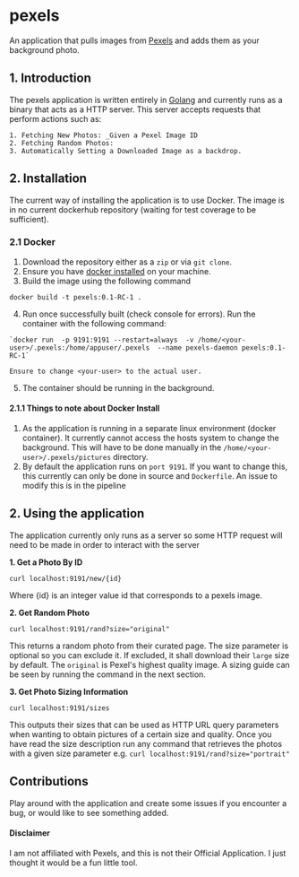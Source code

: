 # pexels
An application that pulls images from [Pexels][1] and adds them as your background photo. 

## 1. Introduction
The pexels application is written entirely in [Golang][2] and currently runs as a binary that acts as a HTTP server. This server accepts requests that perform actions such as: 

    1. Fetching New Photos: _Given a Pexel Image ID
    2. Fetching Random Photos: 
    3. Automatically Setting a Downloaded Image as a backdrop.
    
## 2. Installation
The current way of installing the application is to use Docker. The image is in no current dockerhub repository (waiting for test coverage to be sufficient). 

### 2.1 Docker
  1. Download the repository either as a `zip` or via `git clone`. 
  2. Ensure you have [docker installed][3] on your machine.
  3. Build the image using the following command
  
  `docker build -t pexels:0.1-RC-1 .`
  
  4. Run once successfully built (check console for errors). Run the container with the following command:
  
    `docker run  -p 9191:9191 --restart=always  -v /home/<your-user>/.pexels:/home/appuser/.pexels  --name pexels-daemon pexels:0.1-RC-1`
    
    Ensure to change <your-user> to the actual user.
    
  5. The container should be running in the background.
  
#### 2.1.1 Things to note about Docker Install
   1. As the application is running in a separate linux environment (docker container). It currently cannot access the hosts system to change the background. This will have to be done manually in the `/home/<your-user>/.pexels/pictures` directory.
   2. By default the application runs on `port 9191`. If you want to change this, this currently can only be done in source and `Dockerfile`. An issue to modify this is in the pipeline
    
    
## 2. Using the application 
The application currently only runs as a server so some HTTP request will need to be made in order to interact with the server

**1. Get a Photo By ID**

 `curl localhost:9191/new/{id}`

Where {id} is an integer value id that corresponds to a pexels image.


**2. Get Random Photo**

 `curl localhost:9191/rand?size="original"`
 
This returns a random photo from their curated page. The size parameter is optional so you can exclude it. If excluded, it shall download their `large` size by default. The `original` is Pexel's highest quality image. A sizing guide can be seen by running the command in the next section.

**3. Get Photo Sizing Information**

 `curl localhost:9191/sizes`
 
This outputs their sizes that can be used as HTTP URL query parameters when wanting to obtain pictures of a certain size and quality. Once you have read the size description run any command that retrieves the photos with a given size parameter e.g. `curl localhost:9191/rand?size="portrait"`
  
  
## Contributions
Play around with the application and create some issues if you encounter a bug, or would like to see something added.

#### Disclaimer
I am not affiliated with Pexels, and this is not their Official Application. I just thought it would be a fun little tool.

[1]: https://pexels.com
[2]: https://golang.org
[3]: https://docs.docker.com/install/